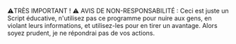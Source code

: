 ⚠️TRÈS IMPORTANT ! ⚠️
AVIS DE NON-RESPONSABILITÉ : Ceci est juste un Script éducative, n'utilisez pas ce programme pour nuire aux gens,
en violant leurs informations, et utilisez-les pour en tirer un avantage.
Alors soyez prudent, je ne répondrai pas de vos actions.
